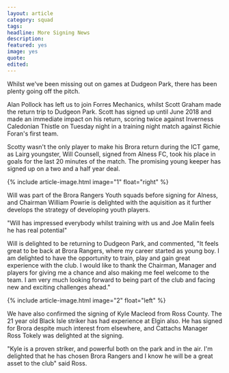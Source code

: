 ```yaml
---
layout: article
category: squad
tags:
headline: More Signing News
description:
featured: yes
image: yes
quote:
edited:
---
```

Whilst we've been missing out on games at Dudgeon Park, there has been plenty going off the pitch.

Alan Pollock has left us to join Forres Mechanics, whilst Scott Graham made the return trip to Dudgeon Park. Scott has signed up until June 2018 and made an immediate impact on his return, scoring twice against Inverness Caledonian Thistle on Tuesday night in a training night match against Richie Foran's first team.

Scotty wasn't the only player to make his Brora return during the ICT game, as Lairg youngster, Will Counsell, signed from Alness FC, took his place in goals for the last 20 minutes of the match. The promising young keeper has signed up on a two and a half year deal.

{% include article-image.html image="1" float="right" %}

Will was part of the Brora Rangers Youth squads before signing for Alness, and Chairman William Powrie is delighted with the aquisition as it further develops the strategy of developing youth players.

"Will has impressed everybody whilst training with us and Joe Malin feels he has real potential"

Will is delighted to be returning to Dudgeon Park, and commented, "It feels great to be back at Brora Rangers, where my career started as young boy.  I am delighted to have the opportunity to train, play and gain great experience with the club. I would like to thank the Chairman, Manager and players for giving me a chance and also making me feel welcome to the team.  I am very much looking forward to being part of the club and facing new and exciting challenges ahead."

{% include article-image.html image="2" float="left" %}

We have also confirmed the signing of Kyle Macleod from Ross County. The 21 year old Black Isle striker has had experience at Elgin also. He has signed for Brora despite much interest from elsewhere, and Cattachs Manager Ross Tokely was delighted at the signing.

"Kyle is a proven striker, and powerful both on the park and in the air. I'm delighted that he has chosen Brora Rangers and I know he will be a great asset to the club" said Ross. 
